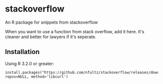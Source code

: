 # stackoverflow
An R package for snippets from stackoverflow

When you want to use a function from stack overflow, add it here. It's cleaner and better for lawyers if it's seperate.

## Installation

Using R 3.2.0 or greater:

    install.packages("https://github.com/nfultz/stackoverflow/releases/download/v0.1.2/stackoverflow_0.1.2.tar.gz", repos=NULL, method='libcurl')
